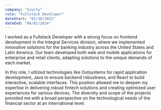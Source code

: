 ```yaml
---
company: "Iuvity"
role: "Fullstack Developer"
dateStart: "01/10/2022"
dateEnd: "04/01/2024"
---
```


I worked as a Fullstack Developer with a strong focus on frontend development in the Integral Services division, where we implemented innovative solutions for the banking industry across the United States and Latin America. Our team developed both web and mobile applications for enterprise and retail clients, adapting solutions to the unique demands of each market.

In this role, I utilized technologies like Outsystems for rapid application development, Java to ensure backend robustness, and React to build interactive, scalable interfaces. This position allowed me to deepen my expertise in delivering robust fintech solutions and creating optimized user experiences for various devices. The diversity and scope of the projects provided me with a broad perspective on the technological needs of the financial sector at an international level.